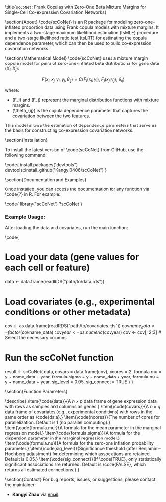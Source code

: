 \title{`scCoNet`: Frank Copulas with Zero-One Beta Mixture Margins for Single-Cell Co-expression Covariation Networks}

\section{About}
\code{scCoNet} is an R package for modeling zero-one-inflated proportion data using Frank copula models with mixture margins. It implements a two-stage maximum likelihood estimation (tsMLE) procedure and a two-stage likelihood ratio test (tsLRT) for estimating the copula dependence parameter, which can then be used to build co-expression covariation networks.

\section{Mathematical Model}
\code{scCoNet} uses a mixture margin copula model for pairs of zero-one-inflated beta distributions for gene data $(X_i, X_j)$:

$$
F(x_i, x_j; \gamma_i, \gamma_j, \theta_{ij}) = C\Big( F_i(x_i; \gamma_i),\; F_j(x_j; \gamma_j);\; \theta_{ij} \Big)
$$

where:
- \(F_i\) and \(F_j\) represent the marginal distribution functions with mixture margins.
- \(\theta_{ij}\) is the copula dependence parameter that captures the covariation between the two features.

This model allows the estimation of dependence parameters that serve as the basis for constructing co-expression covariation networks.

\section{Installation}

To install the latest version of \code{scCoNet} from GitHub, use the following command:

\code{
install.packages("devtools")
devtools::install_github("Kangyi0406/scCoNet")
}

\section{Documentation and Examples}

Once installed, you can access the documentation for any function via \code{?} in R. For example:

\code{
library("scCoNet")
?scCoNet
}

### Example Usage:
After loading the data and covariates, run the main function:

\code{
# Load your data (gene values for each cell or feature)
data <- data.frame(readRDS("path/to/data.rds"))

# Load covariates (e.g., experimental conditions or other metadata)
cov <- as.data.frame(readRDS("path/to/covariates.rds"))
cov$name_data <- factor(cov$name_data)
cov$year <- as.numeric(cov$year)
cov <- cov[, 2:3]  # Select the necessary columns

# Run the scCoNet function
result <- scCoNet(
  data,
  covars = data.frame(cov),
  ncores = 2,
  formula.mu = y ~ name_data + year,
  formula.sigma = y ~ name_data + year,
  formula.nu = y ~ name_data + year,
  sig_level = 0.05,
  sig_connect = TRUE
)
}

\section{Function Parameters}

\describe{
  \item{\code{data}}{A $n \times p$ data frame of gene expression data with rows as samples and columns as genes.}
  \item{\code{covars}}{A $n \times q$ data frame of covariates (e.g., experimental conditions) with rows in the same order as \code{data}.}
  \item{\code{ncores}}{The number of cores for parallelization. Default is 1 (no parallel computing).}
  \item{\code{formula.mu}}{A formula for the mean parameter in the marginal regression model.}
  \item{\code{formula.sigma}}{A formula for the dispersion parameter in the marginal regression model.}
  \item{\code{formula.nu}}{A formula for the zero-one inflation probability parameter.}
  \item{\code{sig_level}}{Significance threshold (after Benjamini–Hochberg adjustment) for determining which associations are retained. Default is 0.05.}
  \item{\code{sig_connect}}{If \code{TRUE}, only statistically significant associations are returned. Default is \code{FALSE}, which returns all estimated connections.}
}

\section{Contact}
For bug reports, issues, or suggestions, please contact the maintainer:
- **Kangyi Zhao** via [email](mailto:kaz78@pitt.edu).
